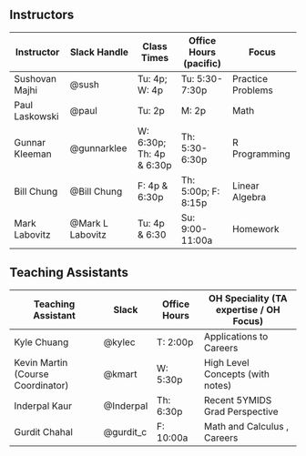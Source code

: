 ## Instructors 

| Instructor                              | Slack Handle       | Class Times           | Office Hours (pacific) | Focus             |
|-----------------------------------------|--------------------|-----------------------|------------------------|-------------------|
| Sushovan Majhi                          | @sush              | Tu: 4p; W: 4p         | Tu: 5:30-7:30p         | Practice Problems |
| Paul Laskowski                          | @paul              | Tu: 2p                | M: 2p                  | Math              |
| Gunnar Kleeman                          | @gunnarklee        | W: 6:30p; Th: 4p & 6:30p | Th: 5:30-6:30p      | R Programming     |
| Bill Chung                              | @Bill Chung        | F: 4p & 6:30p          | Th: 5:00p; F: 8:15p    | Linear Algebra    |
| Mark Labovitz                           | @Mark L Labovitz   | Tu: 4p & 6:30          | Su: 9:00-11:00a       | Homework          |

## Teaching Assistants

| Teaching Assistant                | Slack            | Office Hours | OH Speciality (TA expertise / OH Focus)     |
|-----------------------------------|------------------|--------------|---------------------------------------------|
| Kyle Chuang                       | @kylec           | T: 2:00p     | Applications to Careers                     |
| Kevin Martin (Course Coordinator) | @kmart           | W: 5:30p     | High Level Concepts (with notes)            |
| Inderpal Kaur                     | @Inderpal        | Th: 6:30p    | Recent 5YMIDS Grad Perspective              |
| Gurdit Chahal                     | @gurdit_c        | F: 10:00a    | Math and Calculus , Careers                 |
